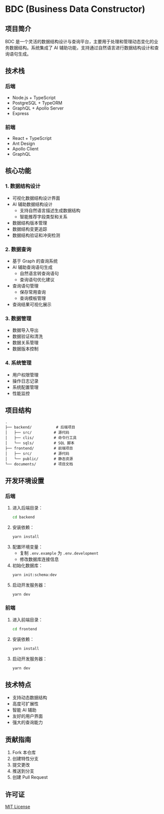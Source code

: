 # BDC (Business Data Constructor)

## 项目简介
BDC 是一个灵活的数据结构设计与查询平台，主要用于处理和管理动态变化的业务数据结构。系统集成了 AI 辅助功能，支持通过自然语言进行数据结构设计和查询语句生成。

## 技术栈
### 后端
- Node.js + TypeScript
- PostgreSQL + TypeORM
- GraphQL + Apollo Server
- Express

### 前端
- React + TypeScript
- Ant Design
- Apollo Client
- GraphQL

## 核心功能

### 1. 数据结构设计
- 可视化数据结构设计界面
- AI 辅助数据结构设计
  - 支持自然语言描述生成数据结构
  - 智能推荐字段类型和关系
- 数据结构版本管理
- 数据结构变更追踪
- 数据结构验证和冲突检测

### 2. 数据查询
- 基于 Graph 的查询系统
- AI 辅助查询语句生成
  - 自然语言转查询语句
  - 查询语句优化建议
- 查询语句管理
  - 保存常用查询
  - 查询模板管理
- 查询结果可视化展示

### 3. 数据管理
- 数据导入导出
- 数据验证和清洗
- 数据关系管理
- 数据版本控制

### 4. 系统管理
- 用户权限管理
- 操作日志记录
- 系统配置管理
- 性能监控

## 项目结构
```
.
├── backend/           # 后端项目
│   ├── src/          # 源代码
│   ├── clis/         # 命令行工具
│   └── sqls/         # SQL 脚本
├── frontend/         # 前端项目
│   ├── src/          # 源代码
│   └── public/       # 静态资源
└── documents/        # 项目文档
```

## 开发环境设置

### 后端
1. 进入后端目录：
   ```bash
   cd backend
   ```
2. 安装依赖：
   ```bash
   yarn install
   ```
3. 配置环境变量：
   - 复制 `.env.example` 为 `.env.development`
   - 修改数据库连接信息
4. 初始化数据库：
   ```bash
   yarn init:schema:dev
   ```
5. 启动开发服务器：
   ```bash
   yarn dev
   ```

### 前端
1. 进入前端目录：
   ```bash
   cd frontend
   ```
2. 安装依赖：
   ```bash
   yarn install
   ```
3. 启动开发服务器：
   ```bash
   yarn dev
   ```

## 技术特点
- 支持动态数据结构
- 高度可扩展性
- 智能 AI 辅助
- 友好的用户界面
- 强大的查询能力

## 贡献指南
1. Fork 本仓库
2. 创建特性分支
3. 提交更改
4. 推送到分支
5. 创建 Pull Request

## 许可证
[MIT License](LICENSE) 
